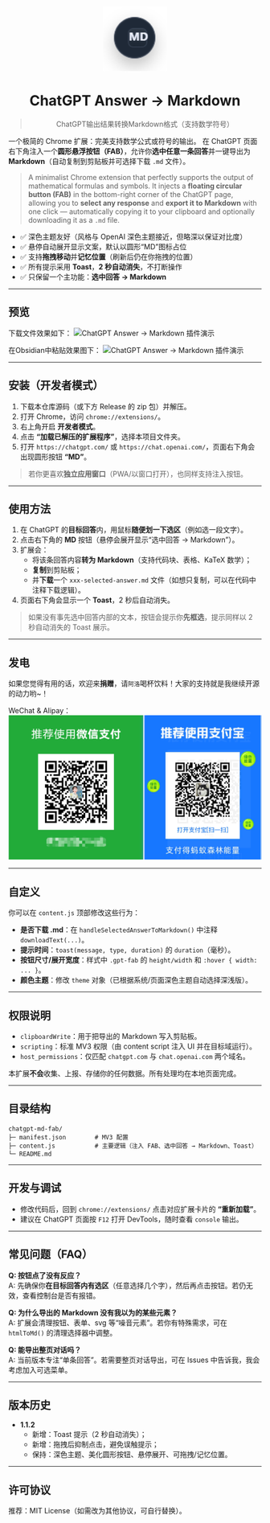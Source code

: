 <div align="center">
  <img src="./images/md_icon.png" alt="" width="128">
  <h1>ChatGPT Answer → Markdown</h1>
  <blockquote>ChatGPT输出结果转换Markdown格式（支持数学符号）</blockquote>
</div>

一个极简的 Chrome 扩展：完美支持数学公式或符号的输出。
在 ChatGPT 页面右下角注入一个**圆形悬浮按钮（FAB）**，允许你**选中任意一条回答**并一键导出为 **Markdown**（自动复制到剪贴板并可选择下载 `.md` 文件）。
> A minimalist Chrome extension that perfectly supports the output of mathematical formulas and symbols.
It injects a **floating circular button (FAB)** in the bottom-right corner of the ChatGPT page, allowing you to **select any response** and **export it to Markdown** with one click — automatically copying it to your clipboard and optionally downloading it as a `.md` file.



- ✅ 深色主题友好（风格与 OpenAI 深色主题接近，但略深以保证对比度）  
- ✅ 悬停自动展开显示文案，默认以圆形“MD”图标占位  
- ✅ 支持**拖拽移动**并**记忆位置**（刷新后仍在你拖拽的位置）  
- ✅ 所有提示采用 **Toast**，**2 秒自动消失**，不打断操作  
- ✅ 只保留一个主功能：**选中回答 → Markdown**

---

## 预览
下载文件效果如下：
![ChatGPT Answer → Markdown 插件演示](./images/demo.gif)

在Obsidian中粘贴效果图下：
![ChatGPT Answer → Markdown 插件演示](./images/demo1.gif)

---

## 安装（开发者模式）

1. 下载本仓库源码（或下方 Release 的 zip 包）并解压。  
2. 打开 Chrome，访问 `chrome://extensions/`。  
3. 右上角开启 **开发者模式**。  
4. 点击 **“加载已解压的扩展程序”**，选择本项目文件夹。  
5. 打开 `https://chatgpt.com/` 或 `https://chat.openai.com/`，页面右下角会出现圆形按钮 **“MD”**。

> 若你更喜欢**独立应用窗口**（PWA/以窗口打开），也同样支持注入按钮。

---

## 使用方法

1. 在 ChatGPT 的**目标回答**内，用鼠标**随便划一下选区**（例如选一段文字）。  
2. 点击右下角的 **MD** 按钮（悬停会展开显示“选中回答 → Markdown”）。  
3. 扩展会：
   - 将该条回答内容**转为 Markdown**（支持代码块、表格、KaTeX 数学）；
   - **复制**到剪贴板；
   - 并**下载**一个 `xxx-selected-answer.md` 文件（如想只复制，可以在代码中注释下载逻辑）。  
4. 页面右下角会显示一个 **Toast**，2 秒后自动消失。

> 如果没有事先选中回答内部的文本，按钮会提示你**先框选**，提示同样以 2 秒自动消失的 Toast 展示。

---

## 发电

如果您觉得有用的话，欢迎来**捐赠**，请`阿洛`喝杯饮料！大家的支持就是我继续开源的动力哟~！

WeChat & Alipay：
<img src="./images/pay_tool.png" alt="" width="800px">

---

## 自定义

你可以在 `content.js` 顶部修改这些行为：

- **是否下载 .md**：在 `handleSelectedAnswerToMarkdown()` 中注释 `downloadText(...)`。  
- **提示时间**：`toast(message, type, duration)` 的 `duration`（毫秒）。  
- **按钮尺寸/展开宽度**：样式中 `.gpt-fab` 的 `height/width` 和 `:hover { width: ... }`。  
- **颜色主题**：修改 `theme` 对象（已根据系统/页面深色主题自动选择深浅版）。

---

## 权限说明

- `clipboardWrite`：用于把导出的 Markdown 写入剪贴板。  
- `scripting`：标准 MV3 权限（由 content script 注入 UI 并在目标域运行）。  
- `host_permissions`：仅匹配 `chatgpt.com` 与 `chat.openai.com` 两个域名。

本扩展**不会**收集、上报、存储你的任何数据。所有处理均在本地页面完成。

---

## 目录结构

```
chatgpt-md-fab/
├─ manifest.json        # MV3 配置
├─ content.js           # 主要逻辑（注入 FAB、选中回答 → Markdown、Toast）
└─ README.md
```

---

## 开发与调试

- 修改代码后，回到 `chrome://extensions/` 点击对应扩展卡片的 **“重新加载”**。  
- 建议在 ChatGPT 页面按 `F12` 打开 DevTools，随时查看 `console` 输出。

---

## 常见问题（FAQ）

**Q: 按钮点了没有反应？**  
A: 先确保你**在目标回答内有选区**（任意选择几个字），然后再点击按钮。若仍无效，查看控制台是否有报错。

**Q: 为什么导出的 Markdown 没有我以为的某些元素？**  
A: 扩展会清理按钮、表单、svg 等“噪音元素”。若你有特殊需求，可在 `htmlToMd()` 的清理选择器中调整。

**Q: 能导出整页对话吗？**  
A: 当前版本专注“单条回答”。若需要整页对话导出，可在 Issues 中告诉我，我会考虑加入可选菜单。

---

## 版本历史

- **1.1.2**  
  - 新增：Toast 提示（2 秒自动消失）；  
  - 新增：拖拽后抑制点击，避免误触提示；  
  - 保持：深色主题、美化圆形按钮、悬停展开、可拖拽/记忆位置。

---

## 许可协议

推荐：MIT License（如需改为其他协议，可自行替换）。
